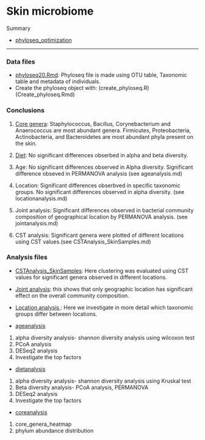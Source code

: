# Skin microbiome


Summary
* [phyloseq_optimization](phyloseq_optimization.md) 
----------------------------------------------------------------------------

### Data files

* [phyloseq20.Rmd](phyloseq20.Rmd): Phyloseq file is made using OTU table, 
Taxonomic table and metadata of individuals.
* Create the phyloseq object with: (create_phyloseq.R) (Create_phyloseq.Rmd)

### Conclusions
1. [Core genera](coreanalysis.md): Staphylococcus, Bacillus, Corynebacterium and Anaerococcus
are most abundant genera. Firmicutes, Proteobacteria, Actinobacteria, and Bacteroidetes
are most abundant phyla present on the skin.

2. [Diet](dietanalysis.md): No significant differences obserbed in alpha and beta diversity.

3. Age: No significant differences observed in Alpha diversity. Significant difference obseved 
in PERMANOVA analysis (see ageanalysis.md)

4. Location: Significant differences obserbved in specific taxonomic groups. No significant 
differences observed in alpha diversity. (see locationanalysis.md)

5. Joint analysis: Significant differences observed in bacterial community composition of geographical
location by PERMANOVA analysis. (see jointanalysis.md)

6. CST analysis: Significant genera were plotted of different locations using CST values.(see CSTAnalysis_SkinSamples.md)


### Analysis files
* [CSTAnalysis_SkinSamples](CSTAnalysis_SkinSamples.md): Here clustering was evaluated using CST values for 
significant genera observed in different locations.

* [Joint analysis](jointanalysis.md): this shows that only geographic
location has significant effect on the overall community composition.

* [Location analysis ](locationanalysis.md): Here we investigate in more
detail which taxonomic groups differ between locations.

* [ageanalysis](ageanalysis.md)
1. alpha diversity analysis- shannon diversity analysis using wilcoxon test
2. PCoA analysis
3. DESeq2 analysis
4. Investigate the top factors

* [dietanalysis](dietanalysis.md)
1. alpha diversity analysis- shannon diversity analysis using Kruskal test
2. Beta diversity analysis- PCoA analysis, PERMANOVA
3. DESeq2 analysis
4. Investigate the top factors

* [coreanalysis](coreanalysis.md)
1. core_genera_heatmap
2. phylum abundance distribution

